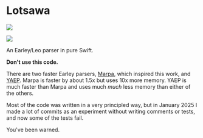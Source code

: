 # Lotsawa

[![](https://img.shields.io/endpoint?url=https%3A%2F%2Fswiftpackageindex.com%2Fapi%2Fpackages%2Fval-lang%2FLotsawa%2Fbadge%3Ftype%3Dswift-versions)](https://swiftpackageindex.com/hylo-lang/Lotsawa)

[![](https://img.shields.io/endpoint?url=https%3A%2F%2Fswiftpackageindex.com%2Fapi%2Fpackages%2Fval-lang%2FLotsawa%2Fbadge%3Ftype%3Dswift-versions)](https://swiftpackageindex.com/hylo-lang/Lotsawa)

An Earley/Leo parser in pure Swift.

**Don't use this code.**

There are two faster Earley parsers, [Marpa](https://jeffreykegler.github.io/Marpa-web-site/), which inspired this work, and [YAEP](https://github.com/vnmakarov/yaep).  Marpa is faster by about 1.5x but uses 10x more memory. YAEP is much faster than Marpa and uses much *much* less memory than either of the others. 

Most of the code was written in a very principled way, but in January 2025 I made a lot of commits as an experiment without writing comments or tests, and now some of the tests fail.

You've been warned.
